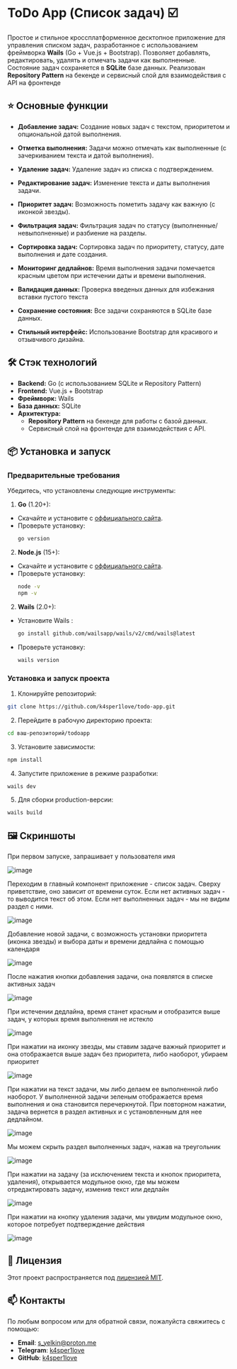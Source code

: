 # ToDo App (Список задач) ☑️

Простое и стильное кроссплатформенное десктопное приложение для управления списком задач, разработанное с использованием фреймворка **Wails** (Go + Vue.js + Bootstrap). Позволяет добавлять, редактировать, удалять и отмечать задачи как выполненные. Состояние задач сохраняется в **SQLite** базе данных. Реализован **Repository Pattern** на бекенде и сервисный слой для взаимодействия с API на фронтенде

## ⭐ Основные функции
- **Добавление задач:**  Создание новых задач с текстом, приоритетом и опциональной датой выполнения.

- **Отметка выполнения:** Задачи можно отмечать как выполненные (с зачеркиванием текста и датой выполнения).

- **Удаление задач:** Удаление задач из списка с подтверждением.

- **Редактирование задач:** Изменение текста и даты выполнения задачи.

- **Приоритет задач:** Возможность пометить задачу как важную (с иконкой звезды).

- **Фильтрация задач:** Фильтрация задач по статусу (выполненные/невыполненные) и разбиение на разделы.

- **Сортировка задач:** Сортировка задач по приоритету, статусу, дате выполнения и дате создания.

- **Мониторинг дедлайнов:** Время выполнения задачи помечается красным цветом при истечении даты и времени выполнения.

- **Валидация данных:** Проверка введеных данных для избежания вставки пустого текста

- **Сохранение состояния:** Все задачи сохраняются в SQLite базе данных.

- **Стильный интерфейс:** Использование Bootstrap для красивого и отзывчивого дизайна.

## 🛠️ Стэк технологий
- **Backend:** Go (с использованием SQLite и Repository Pattern)
- **Frontend:** Vue.js + Bootstrap
- **Фреймворк:** Wails
- **База данных:** SQLite
- **Архитектура:**
  - **Repository Pattern** на бекенде для работы с базой данных.
  - Сервисный слой на фронтенде для взаимодействия с API.

## 📦 Установка и запуск
### Предварительные требования
Убедитесь, что установлены следующие инструменты:
1. **Go** (1.20+):
- Скачайте и установите с [оффициального сайта](https://go.dev/doc/install).
- Проверьте установку:
    ```bash
    go version
    ```
2. **Node.js** (15+):
- Скачайте и установите с [оффициального сайта](https://nodejs.org/en).
- Проверьте установку:
    ```bash
    node -v
    npm -v
    ```
2. **Wails** (2.0+):
- Установите Wails :
    ```bash
    go install github.com/wailsapp/wails/v2/cmd/wails@latest
    ```
- Проверьте установку:
    ```bash
    wails version
    ```
### Установка и запуск проекта
1. Клонируйте репозиторий:
```bash
git clone https://github.com/k4sper1love/todo-app.git
```
2. Перейдите в рабочую директорию проекта:
```bash
cd ваш-репозиторий/todoapp
```
3. Установите зависимости:
```bash
npm install
```
4. Запустите приложение в режиме разработки:
```bash
wails dev
```
5. Для сборки production-версии:
```bash
wails build
```

## 🖼️ Скриншоты
При первом запуске, запрашивает у пользователя имя

![image](https://github.com/user-attachments/assets/2066364b-f592-4d86-b376-3c92d3adde72)

Переходим в главный компонент приложение - список задач. Сверху приветствие, оно зависит от времени суток. Если нет активных задач - то выводится текст об этом. Если нет выполненных задач - мы не видим раздел с ними.

![image](https://github.com/user-attachments/assets/a711fcde-70fc-4644-9de3-0b732c22bcc1)

Добавление новой задачи, с возможность установки приоритета (иконка звезды) и выбора даты и времени дедлайна с помощью календаря

![image](https://github.com/user-attachments/assets/7f0463eb-3b5f-4a6e-bd05-5e345c915fc7)

После нажатия кнопки добавления задачи, она появлятся в списке активных задач

![image](https://github.com/user-attachments/assets/846d22a2-929c-489c-bc9e-cbfc57068a95)

При истечении дедлайна, время станет красным и отобразится выше задач, у которых время выполнения не истекло

![image](https://github.com/user-attachments/assets/b20e6d0b-879d-4b59-b878-835af8ef24ee)

При нажатии на иконку звезды, мы ставим задаче важный приоритет и она отображается выше задач без приоритета, либо наоборот, убираем приоритет

![image](https://github.com/user-attachments/assets/7e9ab68c-026b-4fdb-9d6f-c60aabae65b9)

При нажатии на текст задачи, мы либо делаем ее выполненной либо наоборот. У выполненной задачи зеленым отображается время выполнения и она становится перечеркнутой. При повторном нажатии, задача вернется в раздел активных и с установленным для нее дедлайном.

![image](https://github.com/user-attachments/assets/48719b80-d662-4880-ab4a-f66815f74ee0)

Мы можем скрыть раздел выполненных задач, нажав на треугольник

![image](https://github.com/user-attachments/assets/9138469c-b522-427f-af75-32a7a4fa49ac)

При нажатии на задачу (за исключением текста и кнопок приоритета, удаления), открывается модульное окно, где мы можем отредактировать задачу, изменив текст или дедлайн

![image](https://github.com/user-attachments/assets/3939c5fa-748e-4568-84dc-2c57e328392c)

При нажатии на кнопку удаления задачи, мы увидим модульное окно, которое потребует подтверждение действия

![image](https://github.com/user-attachments/assets/4aa00d65-70ba-472a-979a-d5fcbb08f224)

## 📜 Лицензия
Этот проект распространяется под [лицензией MIT](LICENSE.txt).

## 📫 Контакты
По любым вопросом или для обратной связи, пожалуйста свяжитесь с помощью:
- **Email**: s_yelkin@proton.me
- **Telegram**: [k4sper1love](https://t.me/k4sper1love)
- **GitHub**: [k4sper1love](https://github.com/k4sper1love)

